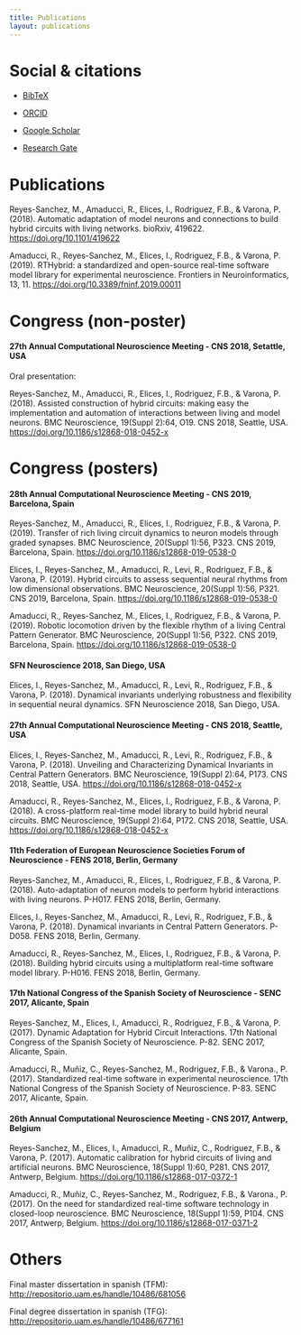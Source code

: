 ```yaml
---
title: Publications
layout: publications
---
```


# Social & citations

* <a target="_blank" href="https://raw.githubusercontent.com/manurs/manurs.github.io/master/MRS.bib">BibTeX</a> 

* <a target="_blank" href="https://orcid.org/0000-0003-2909-4664">ORCID</a>

* <a target="_blank" href="https://scholar.google.es/citations?user=JlKzj1cAAAAJ">Google Scholar</a>

* <a target="_blank" href="https://www.researchgate.net/profile/Manuel_Reyes-Sanchez">Research Gate</a>

# Publications

Reyes-Sanchez, M., Amaducci, R., Elices, I., Rodriguez, F.B., & Varona, P. (2018). Automatic adaptation of model neurons and connections to build hybrid circuits with living networks. bioRxiv, 419622. <a href="https://doi.org/10.1101/419622" target="_blank">https://doi.org/10.1101/419622</a>

Amaducci, R., Reyes-Sanchez, M., Elices, I., Rodriguez, F.B., & Varona, P. (2019). RTHybrid: a standardized and open-source real-time software model library for experimental neuroscience. Frontiers  in  Neuroinformatics, 13, 11. <a href="https://doi.org/10.3389/fninf.2019.00011" target="_blank">https://doi.org/10.3389/fninf.2019.00011</a>

# Congress (non-poster)

#### 27th Annual Computational Neuroscience Meeting - CNS 2018, Setattle, USA

Oral presentation: 

Reyes-Sanchez, M., Amaducci, R., Elices, I., Rodriguez, F.B., & Varona, P. (2018). Assisted construction of hybrid circuits: making easy the implementation and automation of interactions between living and model neurons. BMC Neuroscience, 19(Suppl 2):64, O19. CNS 2018, Seattle, USA. https://doi.org/10.1186/s12868-018-0452-x

# Congress (posters)

#### 28th Annual Computational Neuroscience Meeting - CNS 2019, Barcelona, Spain

Reyes-Sanchez, M., Amaducci, R., Elices, I., Rodriguez, F.B., & Varona, P. (2019). Transfer of rich living circuit dynamics to neuron models through graded synapses. BMC Neuroscience, 20(Suppl 1):56, P323. CNS 2019, Barcelona, Spain. https://doi.org/10.1186/s12868-019-0538-0

Elices, I., Reyes-Sanchez, M., Amaducci, R., Levi, R., Rodriguez, F.B., & Varona, P. (2019). Hybrid circuits to assess sequential neural rhythms from low dimensional observations. BMC Neuroscience, 20(Suppl 1):56, P321. CNS 2019, Barcelona, Spain. https://doi.org/10.1186/s12868-019-0538-0

Amaducci, R., Reyes-Sanchez, M., Elices, I., Rodriguez, F.B., & Varona, P. (2019). Robotic locomotion driven by the flexible rhythm of a living Central Pattern Generator. BMC Neuroscience, 20(Suppl 1):56, P322. CNS 2019, Barcelona, Spain. https://doi.org/10.1186/s12868-019-0538-0


#### SFN Neuroscience 2018, San Diego, USA

Elices, I., Reyes-Sanchez, M., Amaducci, R., Levi, R., Rodriguez, F.B., & Varona, P. (2018). Dynamical invariants underlying robustness and flexibility in sequential neural dynamics. SFN Neuroscience 2018, San Diego, USA.

#### 27th Annual Computational Neuroscience Meeting - CNS 2018, Seattle, USA

Elices, I., Reyes-Sanchez, M., Amaducci, R., Levi, R., Rodriguez, F.B., & Varona, P. (2018). Unveiling and Characterizing Dynamical Invariants in Central Pattern Generators. BMC Neuroscience, 19(Suppl 2):64, P173. CNS 2018, Seattle, USA. https://doi.org/10.1186/s12868-018-0452-x

Amaducci, R., Reyes-Sanchez, M., Elices, I., Rodriguez, F.B., & Varona, P. (2018). A cross-platform real-time model library to build hybrid neural circuits. BMC Neuroscience, 19(Suppl 2):64, P172. CNS 2018, Seattle, USA. https://doi.org/10.1186/s12868-018-0452-x

#### 11th Federation of European Neuroscience Societies Forum of Neuroscience - FENS 2018, Berlin, Germany

Reyes-Sanchez, M., Amaducci, R., Elices, I., Rodriguez, F.B., & Varona, P. (2018). Auto-adaptation of neuron models to perform hybrid interactions with living neurons. P-H017. FENS 2018, Berlin, Germany.

Elices, I., Reyes-Sanchez, M., Amaducci, R., Levi, R., Rodriguez, F.B., & Varona, P. (2018). Dynamical invariants in Central Pattern Generators. P-D058. FENS 2018, Berlin, Germany.

Amaducci, R., Reyes-Sanchez, M., Elices, I., Rodriguez, F.B., & Varona, P. (2018). Building hybrid circuits using a multiplatform real-time software model library. P-H016. FENS 2018, Berlin, Germany.

#### 17th National Congress of the Spanish Society of Neuroscience - SENC 2017, Alicante, Spain

Reyes-Sanchez, M., Elices, I., Amaducci, R., Rodriguez, F.B., & Varona, P. (2017). Dynamic Adaptation for Hybrid Circuit Interactions. 17th National Congress of the Spanish Society of Neuroscience. P-82. SENC 2017, Alicante, Spain.

Amaducci, R., Muñiz, C., Reyes-Sanchez, M., Rodriguez, F.B., & Varona., P. (2017). Standardized real-time software in experimental neuroscience. 17th National Congress of the Spanish Society of Neuroscience. P-83. SENC 2017, Alicante, Spain.

#### 26th Annual Computational Neuroscience Meeting - CNS 2017, Antwerp, Belgium

Reyes-Sanchez, M., Elices, I., Amaducci, R., Muñiz, C., Rodriguez, F.B., & Varona, P. (2017). Automatic calibration for hybrid circuits of living and artificial neurons. BMC Neuroscience, 18(Suppl 1):60, P281. CNS 2017, Antwerp, Belgium. https://doi.org/10.1186/s12868-017-0372-1

Amaducci, R., Muñiz, C., Reyes-Sanchez, M., Rodriguez, F.B., & Varona., P. (2017). On the need for standardized real-time software technology in closed-loop neuroscience. BMC Neuroscience, 18(Suppl 1):59, P104. CNS 2017, Antwerp, Belgium. https://doi.org/10.1186/s12868-017-0371-2

# Others

Final master dissertation in spanish (TFM): http://repositorio.uam.es/handle/10486/681056

Final degree dissertation in spanish (TFG): http://repositorio.uam.es/handle/10486/677161
